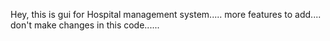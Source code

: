 Hey, this is gui for Hospital management system.....
more features to add....
don't make changes in this code......
